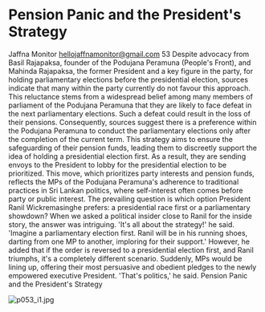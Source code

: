 # Pension Panic and the President's Strategy

Jaffna Monitor
hellojaffnamonitor@gmail.com
53
Despite advocacy from Basil Rajapaksa, 
founder of the Podujana Peramuna (People's 
Front), and Mahinda Rajapaksa, the former 
President and a key figure in the party, for 
holding parliamentary elections before the 
presidential election, sources indicate that 
many within the party currently do not favour 
this approach.
This reluctance stems from a widespread belief 
among many members of parliament of the 
Podujana Peramuna that they are likely to face 
defeat in the next parliamentary elections. 
Such a defeat could result in the loss of their 
pensions.
Consequently, sources suggest there is a 
preference within the Podujana Peramuna 
to conduct the parliamentary elections only 
after the completion of the current term. This 
strategy aims to ensure the safeguarding of 
their pension funds, leading them to discreetly 
support the idea of holding a presidential 
election first.
As a result, they are sending envoys to the 
President to lobby for the presidential election 
to be prioritized. This move, which prioritizes 
party interests and pension funds, reflects the 
MPs of the Podujana Peramuna's adherence 
to traditional practices in Sri Lankan politics, 
where self-interest often comes before party or 
public interest.
The prevailing question is which option 
President Ranil Wickremasinghe prefers: 
a presidential race first or a parliamentary 
showdown? When we asked a political insider 
close to Ranil for the inside story, the answer 
was intriguing. 'It's all about the strategy!' he 
said. 'Imagine a parliamentary election first. 
Ranil will be in his running shoes, darting 
from one MP to another, imploring for their 
support.' However, he added that if the order 
is reversed to a presidential election first, and 
Ranil triumphs, it's a completely different 
scenario. Suddenly, MPs would be lining up, 
offering their most persuasive and obedient 
pledges to the newly empowered executive 
President. 'That's politics,' he said.
Pension Panic and the President's Strategy

![p053_i1.jpg](images_out/019_pension_panic_and_the_presidents_strategy/p053_i1.jpg)

